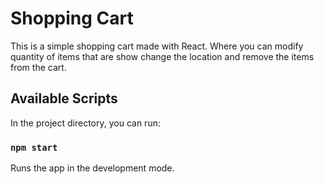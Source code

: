 # Shopping Cart

This is a simple shopping cart made with React. Where you can modify quantity of items that are show
change the location and remove the items from the cart.

## Available Scripts

In the project directory, you can run:

### `npm start`

Runs the app in the development mode.
